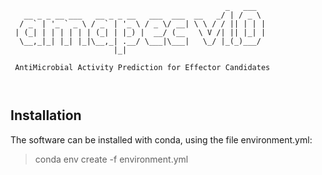 
```
                                                _   ___  
   __ _ _ __ ___   __ _ _ __   ___  ___  __   _/ | / _ \ 
  / _` | '_ ` _ \ / _` | '_ \ / _ \/ __| \ \ / / || | | |
 | (_| | | | | | | (_| | |_) |  __/ (__   \ V /| || |_| |
  \__,_|_| |_| |_|\__,_| .__/ \___|\___|   \_/ |_(_)___/ 
                       |_|                               
                      
 AntiMicrobial Activity Prediction for Effector Candidates
   
                                                                                                
```

## Installation

The software can be installed with conda, using the file environment.yml:
> conda env create -f environment.yml


